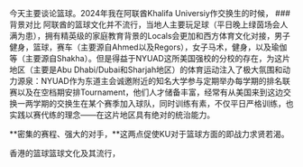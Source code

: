今天主要谈论篮球。2024年我在阿联酋Khalifa Universiy作交换生的时候，
###背景对比
阿联酋的篮球文化并不流行，当地人主要玩足球（平日晚上绿茵场会人满为患），拥有精英级的家庭教育背景的Locals会更加和西方体育文化对接，男子健身，篮球，赛车（主要源自Ahmed以及Regors），女子马术，健身，以及瑜伽等（主要源自Shakha）。但是得益于NYUAD这所美国强校的分校的存在，为这片地区（主要是Abu Dhabi/Dubai和Sharjah地区）的体育运动注入了极大氛围和动力源泉：NYUAD作为东道主会诚邀附近的知名大学参与定期举办每学期的排名联赛以及在空档期安排Tournament，他们人才储备丰富，经常有从美国来到这边交换一两学期的交换生在某个赛季加入球队，同时训练有素，不仅平日严格训练，也实践以赛代练的理念——在这片地区具有绝对的统治能力。

**密集的赛程、强大的对手，**这两点促使KU对于篮球方面的即战力求贤若渴。

香港的篮球篮球文化及其流行，

### 
